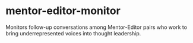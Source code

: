 mentor-editor-monitor
=====================

Monitors follow-up conversations among Mentor-Editor pairs who work to bring underrepresented voices into thought leadership.